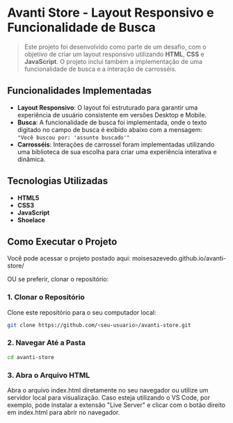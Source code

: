 # Avanti Store - Layout Responsivo e Funcionalidade de Busca

> Este projeto foi desenvolvido como parte de um desafio, com o objetivo de criar um layout responsivo utilizando **HTML**, **CSS** e **JavaScript**. O projeto inclui também a implementação de uma funcionalidade de busca e a interação de carrosséis.

## Funcionalidades Implementadas

- **Layout Responsivo**: O layout foi estruturado para garantir uma experiência de usuário consistente em versões Desktop e Mobile.
- **Busca**: A funcionalidade de busca foi implementada, onde o texto digitado no campo de busca é exibido abaixo com a mensagem:  
  `"Você buscou por: 'assunto buscado'"`
- **Carrosséis**: Interações de carrossel foram implementadas utilizando uma biblioteca de sua escolha para criar uma experiência interativa e dinâmica.

## Tecnologias Utilizadas

- **HTML5**
- **CSS3**
- **JavaScript**
- **Shoelace**

## Como Executar o Projeto

Você pode acessar o projeto postado aqui:
moisesazevedo.github.io/avanti-store/

OU se preferir, clonar o repositório:

### 1. Clonar o Repositório

Clone este repositório para o seu computador local:

```bash
git clone https://github.com/<seu-usuario>/avanti-store.git
```

### 2. Navegar Até a Pasta

```bash
cd avanti-store
```

### 3. Abra o Arquivo HTML

Abra o arquivo index.html diretamente no seu navegador ou utilize um servidor local para visualização. Caso esteja utilizando o VS Code, por exemplo, pode instalar a extensão "Live Server" e clicar com o botão direito em index.html para abrir no navegador.
